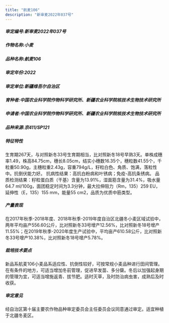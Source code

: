 ```yaml
---
title: "航麦106"
description: "新审麦2022年037号"
---
```

##### 审定编号:新审麦2022年037号

##### 作物名称:小麦

##### 品种名称:航麦106

##### 审定年份:2022

##### 审定单位:新疆维吾尔自治区

##### 育种者:中国农业科学院作物科学研究所、新疆农业科学院核技术生物技术研究所

##### 申请者:中国农业科学院作物科学研究所、新疆农业科学院核技术生物技术研究所

##### 品种来源:京411/SP121

##### 特征特性
生育期267天，与对照新冬33号生育期相当，比对照新冬18号早熟3天。单株成穗率1.49，株高84.75cm，穗长8.05cm，结实小穗数16.35个，穗粒数41.55个，千粒重50.90g，主穗粒重2.43g，容重794g/L，籽粒白色、角质、饱满，落粒性中。抗倒伏能力好。
抗病性结果：高抗白粉病和叶锈病；免疫-高抗条锈病。
品质检测结果：籽粒蛋白质（干基）含量为13.91%，湿面筋含量为31.4%，吸水量64.7 ml/100g，面团稳定时间为3.3分钟，最大拉伸阻力（Rm，135）259 EU，延伸性（E，135）155 mm，能量55 cm2，品质为优质中筋类型。

##### 产量表现
在2017年秋季-2018年度、2018年秋季-2019年度自治区北疆冬小麦区域试验中，两年平均亩产556.60公斤，比对照新冬33号增产12.56%，比对照新冬18号增产11.55%；在2019年秋季-2020年度生产试验中，平均亩产610.58公斤，比对照新冬33号增产10.38%，比对照新冬18号增产5.78%。

##### 栽培技术要点
新品系航麦106小麦品系适应性、抗倒性较好，可按常规小麦品种进行田间管理。在有条件的地方，可适当增加冬前管理，促进早发苗、多分蘖。冬后以加强起身期的管理为宜，可适当增施返青、拔节肥。适时灭草，及时防治病虫害，成熟后及时收获。

##### 审定意见
经自治区第十届主要农作物品种审定委员会主任委员会议同意通过审定。适宜种植于北疆冬麦区。
